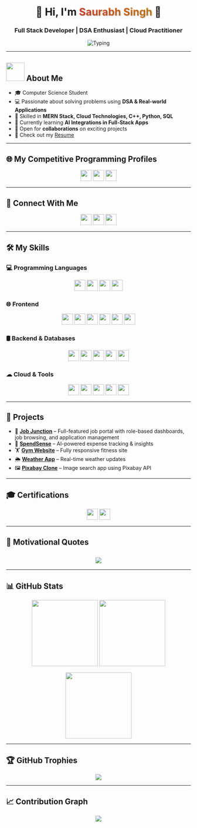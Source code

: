 <h1 align="center" style="display: flex; align-items: center; justify-content: center; gap: 15px;">

  <span>
    👋 Hi, I'm 
    <span style="background: linear-gradient(90deg, #FF512F, #F09819); -webkit-background-clip: text; -webkit-text-fill-color: transparent; font-weight: bold; text-shadow: 1px 1px 3px rgba(0,0,0,0.3);">
      Saurabh Singh
    </span> 🚀
  </span>
</h1>

<h3 align="center">
  Full Stack Developer | DSA Enthusiast | Cloud Practitioner
</h3>

<p align="center" style="display: flex; align-items: center; justify-content: center; gap: 10px;">
  <img src="https://readme-typing-svg.herokuapp.com?font=Fira+Code&color=F7DC6F&size=25&center=true&vCenter=true&width=600&height=100&lines=Always+Learning+New+Things" alt="Typing"/>
</p>


---

## <picture><img src="https://github.com/7oSkaaa/7oSkaaa/blob/main/Images/about_me.gif?raw=true" width="50px"></picture> About Me
- 🎓 Computer Science Student  
- 💻 Passionate about solving problems using **DSA & Real-world Applications**  
- 🚀 Skilled in **MERN Stack, Cloud Technologies, C++, Python, SQL**  
- 🌱 Currently learning **AI Integrations in Full-Stack Apps**  
- 📂 Open for **collaborations** on exciting projects  
- 📄 Check out my [Resume](https://drive.google.com/file/d/1GnIB6rZNr6G0_OZNfiYbBq7A8zDekjMg/view?usp=sharing)  

---

## 🌐 My Competitive Programming Profiles
<p align="center">
  <a href="https://leetcode.com/saurabhxcod/"><img src="https://img.shields.io/badge/LeetCode-%23FFA116.svg?style=plastic&logo=LeetCode&logoColor=black" height="30"></a>
  <a href="https://www.codechef.com/users/saurabhxcod"><img src="https://img.shields.io/badge/CodeChef-%235B4638.svg?style=plastic&logo=CodeChef&logoColor=white" height="30"></a>
  <a href="https://auth.geeksforgeeks.org/user/saurabh_singh27"><img src="https://img.shields.io/badge/GeeksforGeeks-%230F9D58.svg?style=plastic&logo=geeksforgeeks&logoColor=white" height="30"></a>
</p>

---

## 🤝 Connect With Me
<p align="center">
  <a href="mailto:saurabhsingh272003@gmail.com"><img src="https://img.shields.io/badge/Gmail-D14836?style=plastic&logo=gmail&logoColor=white" height="30"/></a>
  <a href="https://www.linkedin.com/in/saurabh-singh-258a23289/"><img src="https://img.shields.io/badge/LinkedIn-0077B5?style=plastic&logo=linkedin&logoColor=white" height="30"/></a>
  <a href="https://github.com/saurabhxcod"><img src="https://img.shields.io/badge/GitHub-100000?style=plastic&logo=github&logoColor=white" height="30"/></a>
</p>

---

## 🛠️ My Skills

### 💻 Programming Languages
<p align="center">
  <img src="https://img.shields.io/badge/C++-00599C?style=plastic&logo=c%2B%2B&logoColor=white" height="30"/>
  <img src="https://img.shields.io/badge/Python-3776AB?style=plastic&logo=python&logoColor=white" height="30"/>
  <img src="https://img.shields.io/badge/JavaScript-F7DF1E?style=plastic&logo=javascript&logoColor=black" height="30"/>
  <img src="https://img.shields.io/badge/SQL-336791?style=plastic&logo=postgresql&logoColor=white" height="30"/>
</p>

### 🌐 Frontend
<p align="center">
  <img src="https://img.shields.io/badge/HTML5-E34F26?style=plastic&logo=html5&logoColor=white" height="30"/>
  <img src="https://img.shields.io/badge/CSS3-1572B6?style=plastic&logo=css3&logoColor=white" height="30"/>
  <img src="https://img.shields.io/badge/React-61DAFB?style=plastic&logo=react&logoColor=black" height="30"/>
  <img src="https://img.shields.io/badge/Next.js-000000?style=plastic&logo=next.js&logoColor=white" height="30"/>
  <img src="https://img.shields.io/badge/Tailwind_CSS-38B2AC?style=plastic&logo=tailwind-css&logoColor=white" height="30"/>
  <img src="https://img.shields.io/badge/Bootstrap-7952B3?style=plastic&logo=bootstrap&logoColor=white" height="30"/>
</p>

### 🛢️ Backend & Databases
<p align="center">
  <img src="https://img.shields.io/badge/Node.js-339933?style=plastic&logo=node.js&logoColor=white" height="30"/>
  <img src="https://img.shields.io/badge/Express.js-000000?style=plastic&logo=express&logoColor=white" height="30"/>
  <img src="https://img.shields.io/badge/MongoDB-47A248?style=plastic&logo=mongodb&logoColor=white" height="30"/>
  <img src="https://img.shields.io/badge/MySQL-4479A1?style=plastic&logo=mysql&logoColor=white" height="30"/>
  <img src="https://img.shields.io/badge/Supabase-3ECF8E?style=plastic&logo=supabase&logoColor=white" height="30"/>
</p>

### ☁ Cloud & Tools
<p align="center">
  <img src="https://img.shields.io/badge/Microsoft_Azure-0078D4?style=plastic&logo=microsoftazure&logoColor=white" height="30"/>
  <img src="https://img.shields.io/badge/Git-F05032?style=plastic&logo=git&logoColor=white" height="30"/>
  <img src="https://img.shields.io/badge/GitHub-181717?style=plastic&logo=github&logoColor=white" height="30"/>
  <img src="https://img.shields.io/badge/VS_Code-007ACC?style=plastic&logo=visual-studio-code&logoColor=white" height="30"/>
  <img src="https://img.shields.io/badge/Cursor-000000?style=plastic&logo=cursor&logoColor=white" height="30"/>
</p>


---

## 📌 Projects  
- 💼 **[Job Junction](https://job-portal-1-zxri.onrender.com/)** – Full-featured job portal with role-based dashboards, job browsing, and application management  
- 🚀 **[SpendSense](https://speed-sense-q66j.vercel.app/)** – AI-powered expense tracking & insights  
- 🏋 **[Gym Website](https://saurabhxcod.github.io/GymWebsite/)** – Fully responsive fitness site  
- 🌦 **[Weather App](https://weather-app-six-flax-22.vercel.app/)** – Real-time weather updates  
- 🖼 **[Pixabay Clone](https://pixabay-clone-silk.vercel.app/)** – Image search app using Pixabay API  
 

---

## 🎓 Certifications
<p align="center">
  <img src="https://img.shields.io/badge/Microsoft%20Azure%20Fundamentals-%230078D4.svg?style=plastic&logo=microsoftazure&logoColor=white" height="30"/>
  <img src="https://img.shields.io/badge/Meta%20Full%20Stack%20Developer-%230072C6.svg?style=plastic&logo=meta&logoColor=white" height="30"/>
</p>

---

## 💬 Motivational Quotes
<h2 align="center">
  <img src="https://readme-typing-svg.herokuapp.com?font=Fira+Code&size=28&duration=4000&pause=1000&color=FF512F&center=true&vCenter=true&width=900&lines=Dream+Big,+Work+Hard,+Stay+Humble;Talk+is+cheap.+Show+me+the+code;Code+is+like+humor.+When+you+have+to+explain+it,+it's+bad.">
</h2>

---

## 📊 GitHub Stats
<p align="center">
  <img src="https://github-readme-stats.vercel.app/api?username=saurabhxcod&show_icons=true&theme=radical" height="180"/>
  <img src="https://github-readme-stats.vercel.app/api/top-langs/?username=saurabhxcod&layout=compact&theme=radical" height="180"/>
</p>

<p align="center">
  <img src="https://github-readme-streak-stats.herokuapp.com/?user=saurabhxcod&theme=radical" height="180"/>
</p>

---

## 🏆 GitHub Trophies
<p align="center">
  <img src="https://github-profile-trophy.vercel.app/?username=saurabhxcod&theme=radical&no-frame=true&margin-w=15&margin-h=15"/>
</p>

---

## 📈 Contribution Graph
<p align="center">
  <img src="https://github-readme-activity-graph.vercel.app/graph?username=saurabhxcod&theme=react-dark&hide_border=true"/>
</p>
